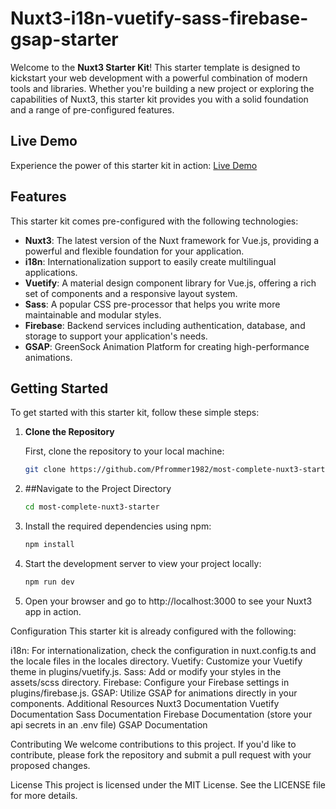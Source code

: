 # Nuxt3-i18n-vuetify-sass-firebase-gsap-starter

Welcome to the **Nuxt3 Starter Kit**! This starter template is designed to kickstart your web development with a powerful combination of modern tools and libraries. Whether you're building a new project or exploring the capabilities of Nuxt3, this starter kit provides you with a solid foundation and a range of pre-configured features.

## Live Demo

Experience the power of this starter kit in action: [Live Demo](https://most-complete-nuxt3-starter-foa32kcwg-pfrommer1982s-projects.vercel.app)

## Features

This starter kit comes pre-configured with the following technologies:

- **Nuxt3**: The latest version of the Nuxt framework for Vue.js, providing a powerful and flexible foundation for your application.
- **i18n**: Internationalization support to easily create multilingual applications.
- **Vuetify**: A material design component library for Vue.js, offering a rich set of components and a responsive layout system.
- **Sass**: A popular CSS pre-processor that helps you write more maintainable and modular styles.
- **Firebase**: Backend services including authentication, database, and storage to support your application's needs.
- **GSAP**: GreenSock Animation Platform for creating high-performance animations.

## Getting Started

To get started with this starter kit, follow these simple steps:

1. **Clone the Repository**

   First, clone the repository to your local machine:
   ```bash
   git clone https://github.com/Pfrommer1982/most-complete-nuxt3-starter.git
   
2. ##Navigate to the Project Directory

   ```bash
   cd most-complete-nuxt3-starter


3. Install the required dependencies using npm:

   ```bash
   npm install 


4. Start the development server to view your project locally:

   ```bash
   npm run dev

5. Open your browser and go to http://localhost:3000 to see your Nuxt3 app in action.

Configuration
This starter kit is already configured with the following:

i18n: For internationalization, check the configuration in nuxt.config.ts and the locale files in the locales directory.
Vuetify: Customize your Vuetify theme in plugins/vuetify.js.
Sass: Add or modify your styles in the assets/scss directory.
Firebase: Configure your Firebase settings in plugins/firebase.js.
GSAP: Utilize GSAP for animations directly in your components.
Additional Resources
Nuxt3 Documentation
Vuetify Documentation
Sass Documentation
Firebase Documentation (store your api secrets in an .env file)
GSAP Documentation


Contributing
We welcome contributions to this project. If you'd like to contribute, please fork the repository and submit a pull request with your proposed changes.

License
This project is licensed under the MIT License. See the LICENSE file for more details.
